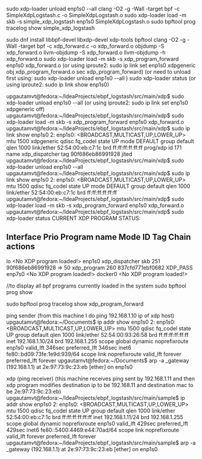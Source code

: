 sudo xdp-loader unload enp1s0 --all
clang -O2 -g -Wall -target bpf -c SimpleXdpLogstash.c -o SimpleXdpLogstash.o
sudo xdp-loader load -m skb -s simple_xdp_logstash enp1s0 SimpleXdpLogstash.o
sudo bpftool prog tracelog show simple_xdp_logstash

















sudo dnf install libbpf-devel libxdp-devel xdp-tools bpftool
clang -O2 -g -Wall -target bpf -c xdp_forward.c -o xdp_forward.o
objdump -S xdp_forward.o
llvm-objdump -S xdp_forward.o
llvm-objdump -h xdp_forward.o
sudo xdp-loader load -m skb -s xdp_program_forward enp1s0 xdp_forward.o
    (or using iproute2: sudo ip link set enp1s0 xdpgeneric obj xdp_program_forward.o sec xdp_program_forward)
    (or need to unload first using: sudo xdp-loader unload enp1s0 --all )
sudo xdp-loader status 
    (or using iproute2: sudo ip link show enp1s0)

upgautamvt@fedora:~/IdeaProjects/ebpf_logstash/src/main/xdp$ sudo xdp-loader unload enp1s0 --all (or using iproute2: sudo ip link set enp1s0 xdpgeneric off)
upgautamvt@fedora:~/IdeaProjects/ebpf_logstash/src/main/xdp$ sudo xdp-loader load -m skb -s xdp_program_forward enp1s0 xdp_forward.o
upgautamvt@fedora:~/IdeaProjects/ebpf_logstash/src/main/xdp$ sudo ip link show enp1s0
2: enp1s0: <BROADCAST,MULTICAST,UP,LOWER_UP> mtu 1500 xdpgeneric qdisc fq_codel state UP mode DEFAULT group default qlen 1000
link/ether 52:54:00:eb:c7:1c brd ff:ff:ff:ff:ff:ff
prog/xdp id 171 name xdp_dispatcher tag 90f686eb86991928 jited
upgautamvt@fedora:~/IdeaProjects/ebpf_logstash/src/main/xdp$ sudo xdp-loader unload enp1s0 --all
upgautamvt@fedora:~/IdeaProjects/ebpf_logstash/src/main/xdp$  sudo ip link show enp1s0
2: enp1s0: <BROADCAST,MULTICAST,UP,LOWER_UP> mtu 1500 qdisc fq_codel state UP mode DEFAULT group default qlen 1000
link/ether 52:54:00:eb:c7:1c brd ff:ff:ff:ff:ff:ff
upgautamvt@fedora:~/IdeaProjects/ebpf_logstash/src/main/xdp$  sudo xdp-loader load -m skb -s xdp_program_forward enp1s0 xdp_forward.o
upgautamvt@fedora:~/IdeaProjects/ebpf_logstash/src/main/xdp$ sudo xdp-loader status 
CURRENT XDP PROGRAM STATUS:

Interface        Prio  Program name      Mode     ID   Tag               Chain actions
--------------------------------------------------------------------------------------
lo                     <No XDP program loaded!>
enp1s0                 xdp_dispatcher    skb      251  90f686eb86991928
=>              50     xdp_program               260  837cfd771ebf0682  XDP_PASS
enp7s0                 <No XDP program loaded!>
docker0                <No XDP program loaded!>

//to display all bpf programs currently loaded in the system
sudo bpftool prog show


sudo bpftool prog tracelog show xdp_program_forward


ping sender (from this machine I do ping 192.168.1.10 ip of xdp host)
upgautamvt@fedora:~/Documents$ ip addr show enp1s0
2: enp1s0: <BROADCAST,MULTICAST,UP,LOWER_UP> mtu 1500 qdisc fq_codel state UP group default qlen 1000
link/ether 52:54:00:93:26:58 brd ff:ff:ff:ff:ff:ff
inet 192.168.1.10/24 brd 192.168.1.255 scope global dynamic noprefixroute enp1s0
valid_lft 346sec preferred_lft 346sec
inet6 fe80::bd09:73fe:1e9d:939/64 scope link noprefixroute
valid_lft forever preferred_lft forever
upgautamvt@fedora:~/Documents$ arp -a
_gateway (192.168.1.1) at 2e:97:73:9c:23:eb [ether] on enp1s0

xdp (ping receiver) (this machine receives ping sent by 192.168.1.11 and then xdp program modifies destination ip to be 192.168.11 and destination mac to be 2e:97:73:9c:23:eb)
upgautamvt@fedora:~/IdeaProjects/ebpf_logstash/src/main/sample$ ip addr show enp1s0
2: enp1s0: <BROADCAST,MULTICAST,UP,LOWER_UP> mtu 1500 qdisc fq_codel state UP group default qlen 1000
link/ether 52:54:00:eb:c7:1c brd ff:ff:ff:ff:ff:ff
inet 192.168.1.11/24 brd 192.168.1.255 scope global dynamic noprefixroute enp1s0
valid_lft 429sec preferred_lft 429sec
inet6 fe80::5400:4469:e44:70ad/64 scope link noprefixroute
valid_lft forever preferred_lft forever
upgautamvt@fedora:~/IdeaProjects/ebpf_logstash/src/main/sample$ arp -a
_gateway (192.168.1.1) at 2e:97:73:9c:23:eb [ether] on enp1s0
